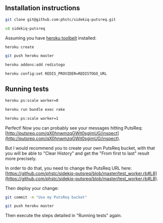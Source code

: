 ## Installation instructions


```sh
git clone git@github.com:phstc/sidekiq-putsreq.git

cd sidekiq-putsreq
```

Assuming you have [heroku toolbelt](https://toolbelt.heroku.com/) installed:

```sh
heroku create

git push heroku master

heroku addons:add redistogo

heroku config:set REDIS_PROVIDER=REDISTOGO_URL
```

## Running tests

```sh
heroku ps:scale worker=0

heroku run bundle exec rake

heroku ps:scale worker=1
```

Perfect! Now you can probably see your messages hitting PutsReq: [http://putsreq.com/qX0hnwmzqGWit0sgimUG/inspect](http://putsreq.com/qX0hnwmzqGWit0sgimUG/inspect).

But I would recommend you to create your own PutsReq bucket, with that you will be able to "Clear History" and get the "From first to last" result more precisely.

In order to do that, you need to change the PutsReq URL here: [https://github.com/phstc/sidekiq-putsreq/blob/master/test_worker.rb#L8](https://github.com/phstc/sidekiq-putsreq/blob/master/test_worker.rb#L8).

Then deploy your change:

```sh
git commit -m "Use my PutsReq bucket"

git push heroku master
```

Then execute the steps detailed in "Running tests" again.